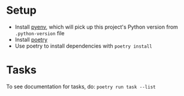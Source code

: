 # Setup

- Install [pyenv](https://github.com/pyenv/pyenv), which will pick up this project's Python version from `.python-version` file
- Install [poetry](https://python-poetry.org/)
- Use poetry to install dependencies with `poetry install`

# Tasks

To see documentation for tasks, do: `poetry run task --list`
